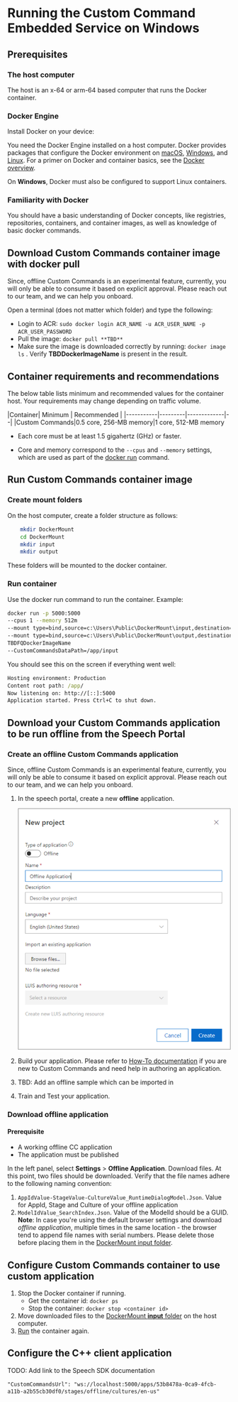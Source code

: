 # Running the Custom Command Embedded Service on Windows

## Prerequisites

### The host computer

The host is an x-64 or arm-64 based computer that runs the Docker container.

### Docker Engine

Install Docker on your device:

You need the Docker Engine installed on a host computer. Docker provides packages that configure the Docker environment on [macOS](https://docs.docker.com/docker-for-mac/), [Windows](https://docs.docker.com/docker-for-windows/), and [Linux](https://docs.docker.com/engine/install/). For a primer on Docker and container basics, see the [Docker overview](https://docs.docker.com/get-started/overview/).

On **Windows**, Docker must also be configured to support Linux containers.

### Familiarity with Docker

You should have a basic understanding of Docker concepts, like registries, repositories, containers, and container images, as well as knowledge of basic docker commands.

## Download Custom Commands container image with docker pull

Since, offline Custom Commands is an experimental feature, currently, you will only be able to consume it based on explicit approval. Please reach out to our team, and we can help you onboard.

Open a terminal (does not matter which folder) and type the following:

* Login to ACR: ```sudo docker login ACR_NAME -u ACR_USER_NAME -p ACR_USER_PASSWORD```
* Pull the image: ```docker pull **TBD**```
* Make sure the image is downloaded correctly by running: ```docker image ls``` . Verify **TBDDockerImageName** is present in the result.

## Container requirements and recommendations

The below table lists minimum and recommended values for the container host. Your requirements may change depending on traffic volume.

|Container| Minimum | Recommended |
|-----------|---------|-------------|--|
|Custom Commands|0.5 core, 256-MB memory|1 core, 512-MB memory

* Each core must be at least 1.5 gigahertz (GHz) or faster.

* Core and memory correspond to the `--cpus` and `--memory` settings, which are used as part of the [docker run](#run-container) command.

## Run Custom Commands container image

### Create mount folders

On the host computer, create a folder structure as follows:

```bash
    mkdir DockerMount
    cd DockerMount
    mkdir input
    mkdir output
```

These folders will be mounted to the docker container.

### Run container

Use the docker run command to run the container.
Example:

```bash
docker run -p 5000:5000
--cpus 1 --memory 512m
--mount type=bind,source=c:\Users\Public\DockerMount\input,destination=/app/input
--mount type=bind,source=c:\Users\Public\DockerMount\output,destination=/app/output
TBDFQDockerImageName
--CustomCommandsDataPath=/app/input
```

You should see this on the screen if everything went well:

```cmd
Hosting environment: Production
Content root path: /app/
Now listening on: http://[::]:5000
Application started. Press Ctrl+C to shut down.
```

## Download your Custom Commands application to be run offline from the Speech Portal

### Create an offline Custom Commands application

Since, offline Custom Commands is an experimental feature, currently, you will only be able to consume it based on explicit approval. Please reach out to our team, and we can help you onboard.

1. In the speech portal, create a new **offline** application.

    ![image](./media/customcommands-create-new-offline-application.png)

1. Build your application. Please refer to [How-To documentation](https://docs.microsoft.com/en-us/azure/cognitive-services/speech-service/custom-commands) if you are new to Custom Commands and need help in authoring an application.
1. TBD: Add an offline sample which can be imported in
1. Train and Test your application.

### Download offline application

#### Prerequisite

* A working offline CC application
* The application must be published

In the left panel, select **Settings** > **Offline Application**. Download files.
At this point, two files should be downloaded. Verify that the file names adhere to the following naming convention:

1. ```AppIdValue-StageValue-CultureValue_RuntimeDialogModel.Json```. Value for AppId, Stage and Culture of your offline application
2. ```ModelIdValue_SearchIndex.Json```. Value of the ModelId should be a GUID.
**Note**: In case you're using the default browser settings and download *offline application*, multiple times in the same location - the browser tend  to append file names with serial numbers. Please delete those before placing them in the [DockerMount input folder](#create-mount-folders).

## Configure Custom Commands container to use custom application

1. Stop the Docker container if running.
    * Get the container id: ```docker ps```
    * Stop the container: ```docker stop <container id>```
1. Move downloaded files to the [DockerMount **input** folder](#create-mount-folders) on the host computer.
1. [Run](#run-container) the container again.

## Configure the C++ client application

TODO: Add link to the Speech SDK documentation

```text
"CustomCommandsUrl": "ws://localhost:5000/apps/53b8478a-0ca9-4fcb-a11b-a2b55cb30df0/stages/offline/cultures/en-us"
```
